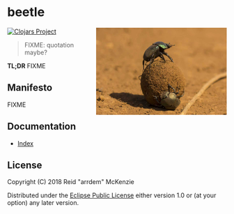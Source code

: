 # beetle
<img align="right" src="/etc/beetle.jpg" width=300/>

[![Clojars Project](https://img.shields.io/clojars/v/me.arrdem/lein-git-version.svg)](https://clojars.org/me.arrdem/beetle)

> FIXME: quotation maybe?

**TL;DR** FIXME

## Manifesto

FIXME

## Documentation

- [Index](/docs/index.md)

## License

Copyright (C) 2018 Reid "arrdem" McKenzie

Distributed under the [Eclipse Public License](/LICENSE) either version 1.0 or (at your option) any later version.
